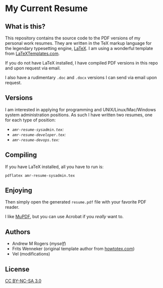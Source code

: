 # My Current Resume

## What is this?
This repository contains the source code to the PDF versions of my personal work
resumes.  They are written in the TeX markup language for the legendary
typesetting engine, [LaTeX](https://en.wikipedia.org/wiki/LaTeX
"Wikipedia page"). I am using a wonderful template from
[LaTeXTemplates.com](http://latextemplates.com).

If you do not have LaTeX installed, I have compiled PDF versions in this repo
and upon request via email.

I also have a rudimentary `.doc` and `.docx` versions I can send via email
upon request.

## Versions

I am interested in applying for programming and UNIX/Linux/Mac/Windows system
administration positions.  As such I have written two resumes, one for each type
of position:
- *`amr-resume-sysadmin.tex`:*
- *`amr-resume-developer.tex`:*
- *`amr-resume-devops.tex`:*

## Compiling
If you have LaTeX installed, all you have to run is:

	pdflatex amr-resume-sysadmin.tex

## Enjoying
Then simply open the generated `resume.pdf` file with your favorite PDF reader.

I like [MuPDF](http://mupdf.com/ "MuPDF home page"), but you can use Acrobat if you *really* want to.

## Authors
* Andrew M Rogers (*myself*)
* Frits Wenneker (original template author from [howtotex.com](http://www.howtotex.com))
* Vel (modifications)

## License
[CC BY-NC-SA 3.0](http://creativecommons.org/licenses/by-nc-sa/3.0/ "Check it out")
